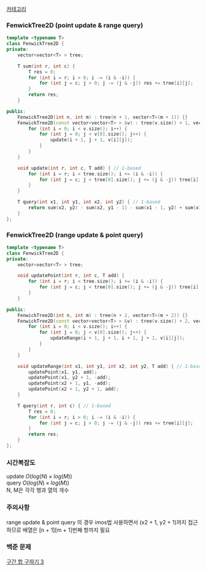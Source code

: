 [카테고리](/README.md)
### FenwickTree2D (point update & range query)
```cpp
template <typename T>
class FenwickTree2D {
private:
    vector<vector<T> > tree;

    T sum(int r, int c) {
        T res = 0;
        for (int i = r; i > 0; i -= (i & -i)) {
            for (int j = c; j > 0; j -= (j & -j)) res += tree[i][j];
        }
        return res;
    }

public:
    FenwickTree2D(int n, int m) : tree(n + 1, vector<T>(m + 1)) {}
    FenwickTree2D(const vector<vector<T> > &v) : tree(v.size() + 1, vector<T>(v[0].size() + 1)) {
        for (int i = 0; i < v.size(); i++) {
            for (int j = 0; j < v[0].size(); j++) {
                update(i + 1, j + 1, v[i][j]);
            }
        }
    }

    void update(int r, int c, T add) { // 1-based
        for (int i = r; i < tree.size(); i += (i & -i)) {
            for (int j = c; j < tree[0].size(); j += (j & -j)) tree[i][j] += add;
        }
    }

    T query(int x1, int y1, int x2, int y2) { // 1-based
        return sum(x2, y2) - sum(x2, y1 - 1) - sum(x1 - 1, y2) + sum(x1 - 1, y1 - 1);
    }
};
```


### FenwickTree2D (range update & point query)
```cpp
template <typename T>
class FenwickTree2D {
private:
    vector<vector<T> > tree;

    void updatePoint(int r, int c, T add) {
        for (int i = r; i < tree.size(); i += (i & -i)) {
            for (int j = c; j < tree[0].size(); j += (j & -j)) tree[i][j] += add;
        }
    }

public:
    FenwickTree2D(int n, int m) : tree(n + 2, vector<T>(m + 2)) {}
    FenwickTree2D(const vector<vector<T> > &v) : tree(v.size() + 2, vector<T>(v[0].size() + 2)) {
        for (int i = 0; i < v.size(); i++) {
            for (int j = 0; j < v[0].size(); j++) {
                updateRange(i + 1, j + 1, i + 1, j + 1, v[i][j]);
            }
        }
    }

    void updateRange(int x1, int y1, int x2, int y2, T add) { // 1-based
        updatePoint(x1, y1, add);
        updatePoint(x1, y2 + 1, -add);
        updatePoint(x2 + 1, y1, -add);
        updatePoint(x2 + 1, y2 + 1, add);
    }

    T query(int r, int c) { // 1-based
        T res = 0;
        for (int i = r; i > 0; i -= (i & -i)) {
            for (int j = c; j > 0; j -= (j & -j)) res += tree[i][j];
        }
        return res;
    }
};
```
### 시간복잡도
update $O(log(N) \times log(M))$    
query $O(log(N) \times log(M))$   
N, M은 각각 행과 열의 개수   

### 주의사항
range update & point query 의 경우 imos법 사용하면서 (x2 + 1, y2 + 1)까지 접근하므로 배열은 [n + 1][m + 1]번째 항까지 필요

### 백준 문제
[구간 합 구하기 3](https://www.acmicpc.net/problem/11658)
